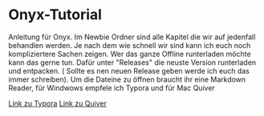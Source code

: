 # Onyx-Tutorial

Anleitung für Onyx. Im Newbie Ordner sind alle Kapitel die wir auf jedenfall behandlen werden. Je nach dem wie schnell wir sind kann ich euch noch kompliziertere Sachen zeigen. 
Wer das ganze Offline runterladen möchte kann das gerne tun. Dafür unter "Releases" die neuste Version runterladen und entpacken. ( Sollte es nen neuen Release geben werde ich euch das immer schreiben). Um die Dateine zu öffnen braucht ihr eine Markdown Reader, für Windwows empfele ich Typora und für Mac Quiver

[Link zu Typora](https://typora.io/)
[Link zu Quiver](https://happenapps.com/)
